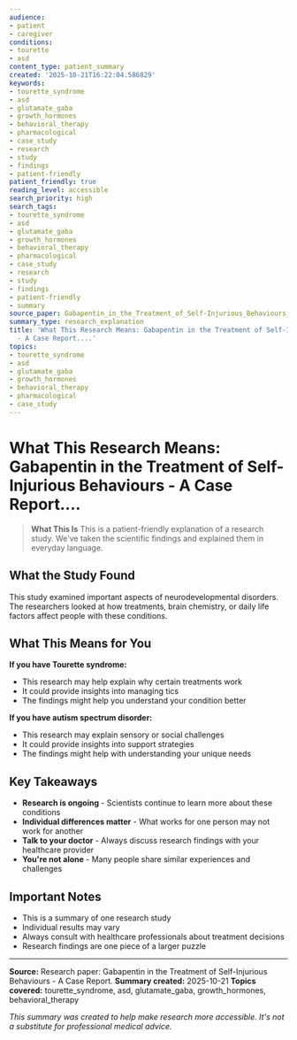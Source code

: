 ```yaml
---
audience:
- patient
- caregiver
conditions:
- tourette
- asd
content_type: patient_summary
created: '2025-10-21T16:22:04.586829'
keywords:
- tourette_syndrome
- asd
- glutamate_gaba
- growth_hormones
- behavioral_therapy
- pharmacological
- case_study
- research
- study
- findings
- patient-friendly
patient_friendly: true
reading_level: accessible
search_priority: high
search_tags:
- tourette_syndrome
- asd
- glutamate_gaba
- growth_hormones
- behavioral_therapy
- pharmacological
- case_study
- research
- study
- findings
- patient-friendly
- summary
source_paper: Gabapentin_in_the_Treatment_of_Self-Injurious_Behaviours_-_A_Case_Report.md
summary_type: research_explanation
title: 'What This Research Means: Gabapentin in the Treatment of Self-Injurious Behaviours
  - A Case Report....'
topics:
- tourette_syndrome
- asd
- glutamate_gaba
- growth_hormones
- behavioral_therapy
- pharmacological
- case_study
---
```


# What This Research Means: Gabapentin in the Treatment of Self-Injurious Behaviours - A Case Report....

> **What This Is**
> This is a patient-friendly explanation of a research study. We've taken the scientific findings and explained them in everyday language.

## What the Study Found

This study examined important aspects of neurodevelopmental disorders. The researchers looked at how treatments, brain chemistry, or daily life factors affect people with these conditions.

## What This Means for You

**If you have Tourette syndrome:**
- This research may help explain why certain treatments work
- It could provide insights into managing tics
- The findings might help you understand your condition better

**If you have autism spectrum disorder:**
- This research may explain sensory or social challenges
- It could provide insights into support strategies
- The findings might help with understanding your unique needs

## Key Takeaways

- **Research is ongoing** - Scientists continue to learn more about these conditions
- **Individual differences matter** - What works for one person may not work for another
- **Talk to your doctor** - Always discuss research findings with your healthcare provider
- **You're not alone** - Many people share similar experiences and challenges

## Important Notes

- This is a summary of one research study
- Individual results may vary
- Always consult with healthcare professionals about treatment decisions
- Research findings are one piece of a larger puzzle

---

**Source:** Research paper: Gabapentin in the Treatment of Self-Injurious Behaviours - A Case Report.
**Summary created:** 2025-10-21
**Topics covered:** tourette_syndrome, asd, glutamate_gaba, growth_hormones, behavioral_therapy

*This summary was created to help make research more accessible. It's not a substitute for professional medical advice.*

